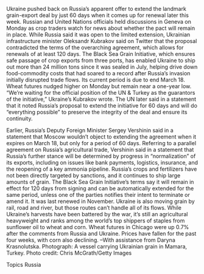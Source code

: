 Ukraine pushed back on Russia’s apparent offer to extend the landmark grain-export deal by just 60 days when it comes up for renewal later this week.
Russian and United Nations officials held discussions in Geneva on Monday as crop traders watch for news about whether the pact will remain in place. While Russia said it was open to the limited extension, Ukrainian infrastructure minister Oleksandr Kubrakov said on Twitter that the proposal contradicted the terms of the overarching agreement, which allows for renewals of at least 120 days.
The Black Sea Grain Initiative, which ensures safe passage of crop exports from three ports, has enabled Ukraine to ship out more than 24 million tons since it was sealed in July, helping drive down food-commodity costs that had soared to a record after Russia’s invasion initially disrupted trade flows. Its current period is due to end March 18. Wheat futures nudged higher on Monday but remain near a one-year low.
“We’re waiting for the official position of the UN & Turkey as the guarantors of the initiative,” Ukraine’s Kubrakov wrote.
The UN later said in a statement that it noted Russia’s proposal to extend the initiative for 60 days and will do “everything possible” to preserve the integrity of the deal and ensure its continuity.

Earlier, Russia’s Deputy Foreign Minister Sergey Vershinin said in a statement that Moscow wouldn’t object to extending the agreement when it expires on March 18, but only for a period of 60 days.
Referring to a parallel agreement on Russia’s agricultural trade, Vershinin said in a statement that Russia’s further stance will be determined by progress in “normalization” of its exports, including on issues like bank payments, logistics, insurance, and the reopening of a key ammonia pipeline. Russia’s crops and fertilizers have not been directly targeted by sanctions, and it continues to ship large amounts of grain.
The Black Sea Grain Initiative’s terms say it will remain in effect for 120 days from signing and can be automatically extended for the same period, unless one of the parties notifies their intent to terminate or amend it. It was last renewed in November.
Ukraine is also moving grain by rail, road and river, but those routes can’t handle all of its flows. While Ukraine’s harvests have been battered by the war, it’s still an agricultural heavyweight and ranks among the world’s top shippers of staples from sunflower oil to wheat and corn.
Wheat futures in Chicago were up 0.7% after the comments from Russia and Ukraine. Prices have fallen for the past four weeks, with corn also declining.
–With assistance from Daryna Krasnolutska.
Photograph: A vessel carrying Ukrainian grain in Mamara, Turkey. Photo credit: Chris McGrath/Getty Images

Topics
Russia
